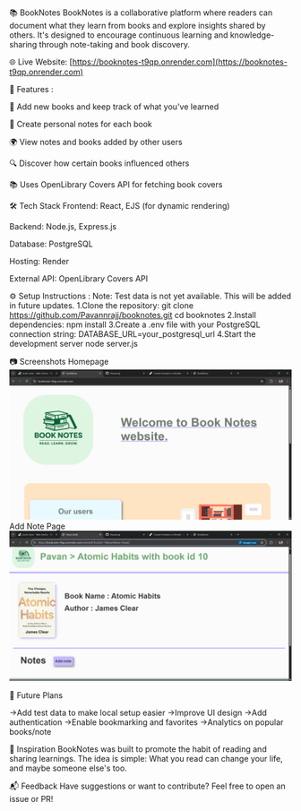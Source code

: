 📚 BookNotes
BookNotes is a collaborative platform where readers can document what they learn from books and explore insights shared by others. It's designed to encourage continuous learning and knowledge-sharing through note-taking and book discovery.

🌐 Live Website: [https://booknotes-t9qp.onrender.com](https://booknotes-t9qp.onrender.com)


🚀 Features :

📖 Add new books and keep track of what you've learned

📝 Create personal notes for each book

🌍 View notes and books added by other users

🔍 Discover how certain books influenced others

📚 Uses OpenLibrary Covers API for fetching book covers

🛠️ Tech Stack
Frontend: React, EJS (for dynamic rendering)

Backend: Node.js, Express.js

Database: PostgreSQL

Hosting: Render

External API: OpenLibrary Covers API

⚙️ Setup Instructions :
Note: Test data is not yet available. This will be added in future updates.
1.Clone the repository:
        git clone https://github.com/Pavannrajj/booknotes.git
        cd booknotes
2.Install dependencies:
        npm install
3.Create a .env file with your PostgreSQL connection string:
        DATABASE_URL=your_postgresql_url
4.Start the development server
        node server.js

📷 Screenshots
Homepage
![Homepage](<Screenshot 2025-08-01 140246-1.png>)
Add Note Page
![alt text](<Screenshot 2025-08-01 140235.png>)

🔮 Future Plans

->Add test data to make local setup easier
->Improve UI design
->Add authentication
->Enable bookmarking and favorites
->Analytics on popular books/note

🧠 Inspiration
BookNotes was built to promote the habit of reading and sharing learnings. The idea is simple: What you read can change your life, and maybe someone else's too.

📬 Feedback
Have suggestions or want to contribute? Feel free to open an issue or PR!